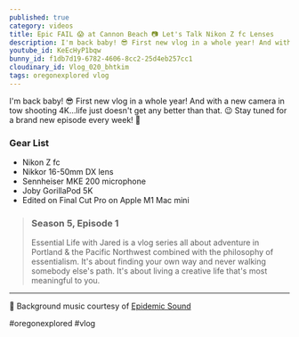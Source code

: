 ```yaml
---
published: true
category: videos
title: Epic FAIL 😱 at Cannon Beach 📷 Let's Talk Nikon Z fc Lenses
description: I'm back baby! 😎 First new vlog in a whole year! And with a new camera in tow shooting 4K…life just doesn't get any better than that. 😉 Stay tuned for a brand new episode every week! 🙌
youtube_id: KeEcHyP1bqw
bunny_id: f1db7d19-6782-4606-8cc2-25d4eb257cc1
cloudinary_id: Vlog_020_bhtkim
tags: oregonexplored vlog
---
```


I'm back baby! 😎 First new vlog in a whole year! And with a new camera in tow shooting 4K…life just doesn't get any better than that. 😉 Stay tuned for a brand new episode every week! 🙌

### Gear List

- Nikon Z fc
- Nikkor 16-50mm DX lens
- Sennheiser MKE 200 microphone
- Joby GorillaPod 5K
- Edited on Final Cut Pro on Apple M1 Mac mini

> ### Season 5, Episode 1
> 
> Essential Life with Jared is a vlog series all about adventure in Portland & the Pacific Northwest combined with the philosophy of essentialism. It's about finding your own way and never walking somebody else's path. It's about living a creative life that's most meaningful to you.

----

🎵 Background music courtesy of [Epidemic Sound](https://player.epidemicsound.com)

#oregonexplored #vlog